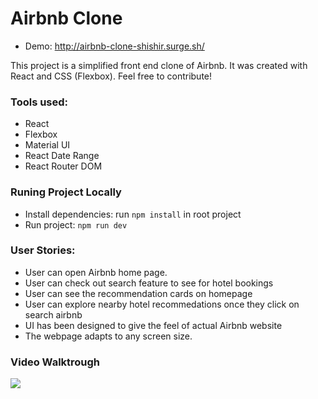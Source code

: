 # Airbnb Clone

- Demo: http://airbnb-clone-shishir.surge.sh/

This project is a simplified front end clone of Airbnb. It was created with React and CSS (Flexbox). Feel free to contribute!

### Tools used:

- React
- Flexbox
- Material UI
- React Date Range
- React Router DOM

### Runing Project Locally

- Install dependencies: run `npm install` in root project
- Run project: `npm run dev`

### User Stories:

- User can open Airbnb home page.
- User can check out search feature to see for hotel bookings
- User can see the recommendation cards on homepage
- User can explore nearby hotel recommedations once they click on search airbnb
- UI has been designed to give the feel of actual Airbnb website
- The webpage adapts to any screen size.

### Video Walktrough

![](https://github.com/shishirchulliyil/airbnb-clone-app/blob/airbnb-clone.gif?raw=true)
